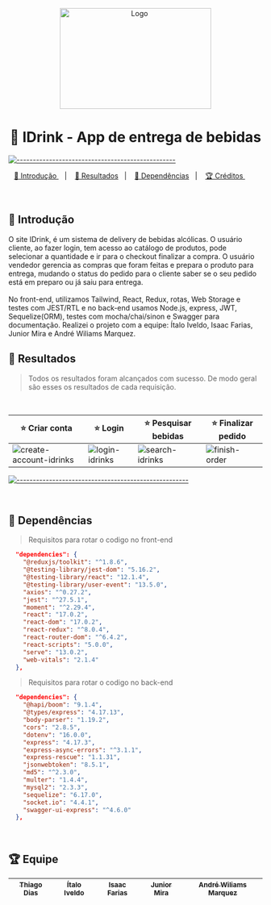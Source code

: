 <p align="center">
  <img src="https://user-images.githubusercontent.com/61299540/222642463-47c00a65-4839-45b5-a137-15ce0f62679e.png" alt="Logo" width="300" height="200" />
</p>

<h1 align="center"> 🍹 IDrink - App de entrega de bebidas </h1>

[![-------------------------------------------------](https://raw.githubusercontent.com/andreasbm/readme/master/assets/lines/colored.png)](#table-of-contents)

<p align="center">
  <a href="#Introdução"> 🧩 Introdução </a>&nbsp;&nbsp;&nbsp;|&nbsp;&nbsp;&nbsp;
  <a href="#Resultados"> 🚀 Resultados</a>&nbsp;&nbsp;&nbsp;|&nbsp;&nbsp;&nbsp;
  <a href="#Dependências"> 🧪 Dependências</a>&nbsp;&nbsp;&nbsp;|&nbsp;&nbsp;&nbsp;
  <a href="#Creditos"> 🏆 Créditos </a>&nbsp;&nbsp;&nbsp;&nbsp;&nbsp;&nbsp;
</p>

<br/>

<a id="Introdução"></a>
## 🧩 Introdução 

O site IDrink, é um sistema de delivery de bebidas alcólicas. O usuário cliente, ao fazer login, tem acesso ao catálogo de produtos, pode selecionar a quantidade e ir para o checkout finalizar a compra. O usuário vendedor gerencia as compras que foram feitas e prepara o produto para entrega, mudando o status do pedido para o cliente saber se o seu pedido está em preparo ou já saiu para entrega.
<br/> <br/>
No front-end, utilizamos Tailwind, React, Redux, rotas, Web Storage e testes com JEST/RTL e no back-end usamos Node.js, express, JWT, Sequelize(ORM), testes com mocha/chai/sinon e Swagger para documentação. Realizei o projeto com a equipe: Ítalo Iveldo, Isaac Farias, Junior Mira e André Wiliams Marquez.
<br/>



<a id="Resultados"></a>
## 🚀 Resultados 
  > Todos os resultados foram alcançados com sucesso. De modo geral são esses os resultados de cada requisição. 

<br/> 

⭐ Criar conta | ⭐ Login | ⭐ Pesquisar bebidas | ⭐ Finalizar pedido
|---|---|---|---|
![create-account-idrinks](https://user-images.githubusercontent.com/61299540/222640304-18f54e94-31c2-4b0d-bed7-c519499d6ba1.png) | ![login-idrinks](https://user-images.githubusercontent.com/61299540/222640303-8fcd89f8-6a84-4604-b8fc-081eddd51b57.png) | ![search-idrinks](https://user-images.githubusercontent.com/61299540/222640300-dca5a0ab-d6e2-4950-b7eb-2696b686a3ab.png) | ![finish-order](https://user-images.githubusercontent.com/61299540/222640296-3eb0229c-a537-46c1-8907-ca5d7ebb6383.png)



  
  
[![-----------------------------------------------------](https://raw.githubusercontent.com/andreasbm/readme/master/assets/lines/colored.png)](#table-of-contents)

<br />   

<a id="Dependências"></a>
## 🧪 Dependências

> Requisitos para rotar o codigo no front-end
```JSON
  "dependencies": {
    "@reduxjs/toolkit": "^1.8.6",
    "@testing-library/jest-dom": "5.16.2",
    "@testing-library/react": "12.1.4",
    "@testing-library/user-event": "13.5.0",
    "axios": "^0.27.2",
    "jest": "^27.5.1",
    "moment": "^2.29.4",
    "react": "17.0.2",
    "react-dom": "17.0.2",
    "react-redux": "^8.0.4",
    "react-router-dom": "^6.4.2",
    "react-scripts": "5.0.0",
    "serve": "13.0.2",
    "web-vitals": "2.1.4"
  },
```

> Requisitos para rotar o codigo no back-end
```JSON
  "dependencies": {
    "@hapi/boom": "9.1.4",
    "@types/express": "4.17.13",
    "body-parser": "1.19.2",
    "cors": "2.8.5",
    "dotenv": "16.0.0",
    "express": "4.17.3",
    "express-async-errors": "^3.1.1",
    "express-rescue": "1.1.31",
    "jsonwebtoken": "8.5.1",
    "md5": "^2.3.0",
    "multer": "1.4.4",
    "mysql2": "2.3.3",
    "sequelize": "6.17.0",
    "socket.io": "4.4.1",
    "swagger-ui-express": "^4.6.0"
  },
```


<br /> 

<a id="Creditos"></a>
## 🏆 Equipe

<div > 

| [<sub> Thiago Dias </sub>](https://www.linkedin.com/in/thiago-dias-dev/) | [<sub> Ítalo Iveldo </sub>](https://www.linkedin.com/in/italoiveldo/) | [<sub> Isaac Farias </sub>](https://www.linkedin.com/in/brtfarias/) | [<sub> Junior Mira </sub>](https://www.linkedin.com/in/junior-mira/) | [<sub> André Wiliams Marquez </sub>](https://www.linkedin.com/in/andremarquezz/) |
|---|---|---|---|---|

</div> 
